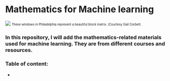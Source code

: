 # Mathematics for Machine learning
![](https://ocw.mit.edu/courses/18-06-linear-algebra-spring-2010/862a5bbedf159572528b0f0766d1e611_18-06s10.jpg)
<sub><sup>These windows in Philadelphia represent a beautiful block matrix. (Courtesy Gail Corbett.<sub><sup>


### In this repository, I will add the mathematics-related materials used for machine learning. They are from different courses and resources. 


### Table of content:
- 
